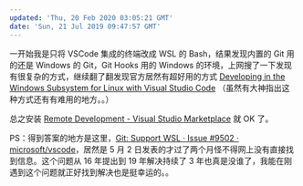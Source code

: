 ```yaml
---
updated: 'Thu, 20 Feb 2020 03:05:21 GMT'
date: 'Sun, 21 Jul 2019 09:47:57 GMT'
---
```


一开始我是只将 VSCode 集成的终端改成 WSL 的 Bash，结果发现内置的 Git 用的还是 Windows 的 Git，Git Hooks 用的 Windows 的环境，上网搜了一下发现有很复杂的方式，继续翻了翻发现官方居然有超好用的方式 [Developing in the Windows Subsystem for Linux with Visual Studio Code](https://code.visualstudio.com/docs/remote/wsl) （虽然有大神指出这种方式还有有难用的地方。。）

总之安装 [Remote Development - Visual Studio Marketplace](https://marketplace.visualstudio.com/items?itemName=ms-vscode-remote.vscode-remote-extensionpack) 就 OK 了。

PS：得到答案的地方是这里，[Git: Support WSL · Issue #9502 · microsoft/vscode](https://github.com/microsoft/vscode/issues/9502#issuecomment-488792093)，居然是 5 月 2 日发表的才过了两个月怪不得网上没有直接找到信息。这个问题从 16 年提出到 19 年解决持续了 3 年也真是没谁了，我能在刚遇到这个问题就正好找到解决也是挺幸运的。。
